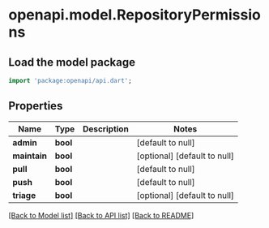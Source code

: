 # openapi.model.RepositoryPermissions

## Load the model package
```dart
import 'package:openapi/api.dart';
```

## Properties
Name | Type | Description | Notes
------------ | ------------- | ------------- | -------------
**admin** | **bool** |  | [default to null]
**maintain** | **bool** |  | [optional] [default to null]
**pull** | **bool** |  | [default to null]
**push** | **bool** |  | [default to null]
**triage** | **bool** |  | [optional] [default to null]

[[Back to Model list]](../README.md#documentation-for-models) [[Back to API list]](../README.md#documentation-for-api-endpoints) [[Back to README]](../README.md)


